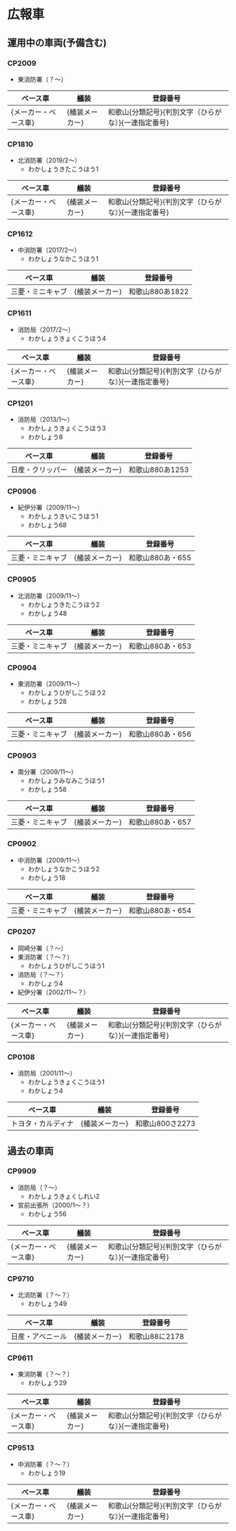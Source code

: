 # 広報車

## 運用中の車両(予備含む)

### CP2009
- 東消防署（？〜）

| ベース車 | 艤装 | 登録番号 |
| - | - | - |
| {メーカー・ベース車} | {艤装メーカー} | 和歌山{分類記号}{判別文字（ひらがな）}{一連指定番号} |

### CP1810
- 北消防署（2019/2〜）
    - わかしょうきたこうほう1

| ベース車 | 艤装 | 登録番号 |
| - | - | - |
| {メーカー・ベース車} | {艤装メーカー} | 和歌山{分類記号}{判別文字（ひらがな）}{一連指定番号} |

### CP1612
- 中消防署（2017/2〜）
    - わかしょうなかこうほう1

| ベース車 | 艤装 | 登録番号 |
| - | - | - |
| 三菱・ミニキャブ | {艤装メーカー} | 和歌山880あ1822 |

### CP1611
- 消防局（2017/2〜）
    - わかしょうきょくこうほう4

| ベース車 | 艤装 | 登録番号 |
| - | - | - |
| {メーカー・ベース車} | {艤装メーカー} | 和歌山{分類記号}{判別文字（ひらがな）}{一連指定番号} |

### CP1201
- 消防局（2013/1〜）
    - わかしょうきょくこうほう3
    - わかしょう8

| ベース車 | 艤装 | 登録番号 |
| - | - | - |
| 日産・クリッパー | {艤装メーカー} | 和歌山880あ1253 |

### CP0906
- 紀伊分署（2009/11〜）
    - わかしょうきいこうほう1
    - わかしょう68

| ベース車 | 艤装 | 登録番号 |
| - | - | - |
| 三菱・ミニキャブ | {艤装メーカー} | 和歌山880あ・655 |

### CP0905
- 北消防署（2009/11〜）
    - わかしょうきたこうほう2
    - わかしょう48

| ベース車 | 艤装 | 登録番号 |
| - | - | - |
| 三菱・ミニキャブ | {艤装メーカー} | 和歌山880あ・653 |

### CP0904
- 東消防署（2009/11〜）
    - わかしょうひがしこうほう2
    - わかしょう28

| ベース車 | 艤装 | 登録番号 |
| - | - | - |
| 三菱・ミニキャブ | {艤装メーカー} | 和歌山880あ・656 |

### CP0903
- 南分署（2009/11〜）
    - わかしょうみなみこうほう1
    - わかしょう58

| ベース車 | 艤装 | 登録番号 |
| - | - | - |
| 三菱・ミニキャブ | {艤装メーカー} | 和歌山880あ・657 |

### CP0902
- 中消防署（2009/11〜）
    - わかしょうなかこうほう2
    - わかしょう18

| ベース車 | 艤装 | 登録番号 |
| - | - | - |
| 三菱・ミニキャブ | {艤装メーカー} | 和歌山880あ・654 |

### CP0207
- 岡崎分署（？〜）
- 東消防署（？〜？）
    - わかしょうひがしこうほう1
- 消防局（？〜？）
    - わかしょう4
- 紀伊分署（2002/11〜？）

| ベース車 | 艤装 | 登録番号 |
| - | - | - |
| {メーカー・ベース車} | {艤装メーカー} | 和歌山{分類記号}{判別文字（ひらがな）}{一連指定番号} |

### CP0108
- 消防局（2001/11〜）
    - わかしょうきょくこうほう1
    - わかしょう4

| ベース車 | 艤装 | 登録番号 |
| - | - | - |
| トヨタ・カルディナ | {艤装メーカー} | 和歌山800さ2273 |

## 過去の車両

### CP9909
- 消防局（？〜）
    - わかしょうきょくしれい2
- 宮前出張所（2000/1〜？）
    - わかしょう56

| ベース車 | 艤装 | 登録番号 |
| - | - | - |
| {メーカー・ベース車} | {艤装メーカー} | 和歌山{分類記号}{判別文字（ひらがな）}{一連指定番号} |

### CP9710
- 北消防署（？〜？）
    - わかしょう49

| ベース車 | 艤装 | 登録番号 |
| - | - | - |
| 日産・アベニール | {艤装メーカー} | 和歌山88に2178 |

### CP9611
- 東消防署（？〜？）
    - わかしょう29

| ベース車 | 艤装 | 登録番号 |
| - | - | - |
| {メーカー・ベース車} | {艤装メーカー} | 和歌山{分類記号}{判別文字（ひらがな）}{一連指定番号} |

### CP9513
- 中消防署（？〜？）
    - わかしょう19

| ベース車 | 艤装 | 登録番号 |
| - | - | - |
| {メーカー・ベース車} | {艤装メーカー} | 和歌山{分類記号}{判別文字（ひらがな）}{一連指定番号} |